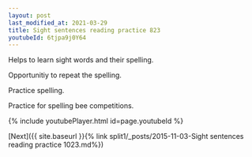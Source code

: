 ```yaml
---
layout: post
last_modified_at: 2021-03-29
title: Sight sentences reading practice 823
youtubeId: 6tjpa9j0Y64
---
```

 
 
Helps to learn sight words and their spelling.

Opportunitiy to repeat the spelling. 

Practice spelling. 
 
Practice for spelling bee competitions. 
 
{% include youtubePlayer.html id=page.youtubeId %}
 
 

[Next]({{ site.baseurl }}{% link  split1/_posts/2015-11-03-Sight sentences reading practice 1023.md%})
 
